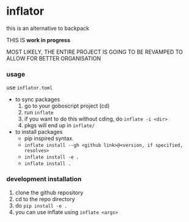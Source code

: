 # inflator

this is an alternative to backpack

THIS IS **work in progress**

MOST LIKELY, THE ENTIRE PROJECT IS GOING TO BE REVAMPED TO ALLOW FOR BETTER ORGANISATION

### usage

use `inflator.toml`
- to sync packages
  1. go to your goboscript project (cd)
  2. run `inflate`
  3. if you want to do this without cding, do `inflate -i <dir>`
  4. pkgs will end up in `inflate/`
- to install packages
  - pip inspired syntax.
  - `inflate install --gh <github link>@<version, if specified, resolves>`
  - `inflate install -e .`
  - `inflate install .`
  
### development installation
1. clone the github repository
2. cd to the repo directory
3. do `pip install -e .`
4. you can use inflate using `inflate <args>`
